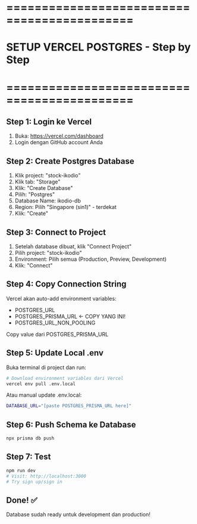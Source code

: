 # ============================================

# SETUP VERCEL POSTGRES - Step by Step

# ============================================

## Step 1: Login ke Vercel

1. Buka: https://vercel.com/dashboard
2. Login dengan GitHub account Anda

## Step 2: Create Postgres Database

1. Klik project: "stock-ikodio"
2. Klik tab: "Storage"
3. Klik: "Create Database"
4. Pilih: "Postgres"
5. Database Name: ikodio-db
6. Region: Pilih "Singapore (sin1)" - terdekat
7. Klik: "Create"

## Step 3: Connect to Project

1. Setelah database dibuat, klik "Connect Project"
2. Pilih project: "stock-ikodio"
3. Environment: Pilih semua (Production, Preview, Development)
4. Klik: "Connect"

## Step 4: Copy Connection String

Vercel akan auto-add environment variables:

- POSTGRES_URL
- POSTGRES_PRISMA_URL ← COPY YANG INI!
- POSTGRES_URL_NON_POOLING

Copy value dari POSTGRES_PRISMA_URL

## Step 5: Update Local .env

Buka terminal di project dan run:

```bash
# Download environment variables dari Vercel
vercel env pull .env.local
```

Atau manual update .env.local:

```bash
DATABASE_URL="[paste POSTGRES_PRISMA_URL here]"
```

## Step 6: Push Schema ke Database

```bash
npx prisma db push
```

## Step 7: Test

```bash
npm run dev
# Visit: http://localhost:3000
# Try sign up/sign in
```

## Done! ✅

Database sudah ready untuk development dan production!
